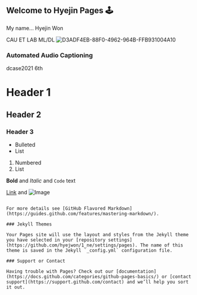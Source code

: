 ## Welcome to Hyejin Pages 🕹

My name... Hyejin Won


CAU ET LAB
ML/DL ![D3ADF4EB-88F0-4962-964B-FFB931004A10](https://user-images.githubusercontent.com/71366457/167638564-278571fe-3e2f-438d-8cac-95fd5eecfa58.png)


### Automated Audio Captioning

dcase2021 6th


# Header 1
## Header 2
### Header 3

- Bulleted
- List

1. Numbered
2. List

**Bold** and _Italic_ and `Code` text

[Link](url) and ![Image](src)
```

For more details see [GitHub Flavored Markdown](https://guides.github.com/features/mastering-markdown/).

### Jekyll Themes

Your Pages site will use the layout and styles from the Jekyll theme you have selected in your [repository settings](https://github.com/hyejwon/1_ne/settings/pages). The name of this theme is saved in the Jekyll `_config.yml` configuration file.

### Support or Contact

Having trouble with Pages? Check out our [documentation](https://docs.github.com/categories/github-pages-basics/) or [contact support](https://support.github.com/contact) and we’ll help you sort it out.
